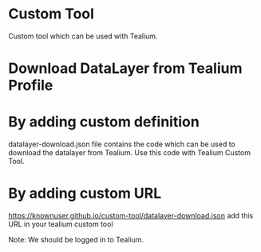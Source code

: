 # Custom Tool
Custom tool which can be used with Tealium.

# Download DataLayer from Tealium Profile

# By adding custom definition
datalayer-download.json file contains the code which can be used to download the datalayer from Tealium. Use this code with Tealium Custom Tool.

# By adding custom URL
 https://knownuser.github.io/custom-tool/datalayer-download.json add this URL in your tealium custom tool

Note: We should be logged in to Tealium.
